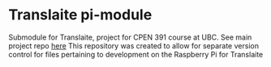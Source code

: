 # Translaite pi-module

Submodule for Translaite, project for CPEN 391 course at UBC. See main project repo [here](https://github.com/ShreyansK2000/Translaite)
This repository was created to allow for separate version control for files pertaining to development on the Raspberry Pi for Translaite
